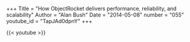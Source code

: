 +++
Title = "How ObjectRocket delivers performance, reliability, and scalability"
Author = "Alan Bush"
Date = "2014-05-08"
number = "055"
youtube_id = "TapJAd0dpnY"
+++

{{< youtube >}}
